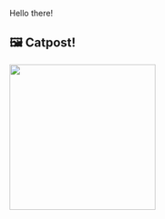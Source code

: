 Hello there!



## 🖼️ Catpost!

<sub>
    <img src="https://cdn2.thecatapi.com/images/UPnSe_QOf.jpg" height="256">
</sub>

